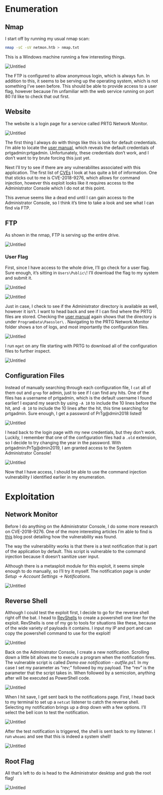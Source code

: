 # Enumeration

## Nmap

I start off by running my usual nmap scan:

```bash
nmap -sC -sV netmon.htb > nmap.txt
```

This is a Windows machine running a few interesting things.

![Untitled](POC/nmap.png)

The FTP is configured to allow anonymous login, which is always fun. In addition to this, it seems to be serving up the operating system, which is not something I’ve seen before. This should be able to provide access to a user flag, however because I’m unfamiliar with the web service running on port 80 I’d like to check that out first.

## Website

The website is a login page for a service called PRTG Network Monitor.

![Untitled](POC/login_page.png)

The first thing I always do with things like this is look for default credentials. I’m able to locate the [user manual](http://pcdienbien.com.vn:6868/help/login.htm), which reveals the default credentials of prtgadmin:prtgadmin. Unfortunately, these credentials don’t work, and I don’t want to try brute forcing this just yet.

Next I’ll try to see if there are any vulnerabilites associated with this application. The first list of [CVEs](https://www.cvedetails.com/vulnerability-list/vendor_id-5034/product_id-35656/Paessler-Prtg-Network-Monitor.html) I look at has quite a bit of information. One that sticks out to me is CVE-2018-9276, which allows for command injection, however this exploit looks like it requires access to the Administrator Console which I do not at this point.

This avenue seems like a dead end until I can gain access to the Administrator Console, so I think it’s time to take a look and see what I can find via FTP.

## FTP

As shown in the nmap, FTP is serving up the entire drive.

![Untitled](POC/ftp.png)

### User Flag

First, since I have access to the whole drive, I’ll go check for a user flag. Sure enough, it’s sitting in `Users\Public\`! I’ll download the flag to my system and submit it.

![Untitled](POC/ftp2.png)

![Untitled](POC/user_flag.png)

Just in case, I check to see if the Administrator directory is available as well, however it isn’t. I want to head back and see if I can find where the PRTG files are stored. Checking the [user manual](https://www.paessler.com/manuals/prtg/data_storage) again shows that the directory is under `ProgramData\Paessler\` . Navigating to the PRTG Network Monitor folder shows a ton of logs, and most importantly the configuration files.

![Untitled](POC/ftp3.png)

I run `mget` on any file starting with PRTG to download all of the configuration files to further inspect.

![Untitled](POC/ftp4.png)

## Configuration Files

Instead of manually searching through each configuration file, I `cat` all of them out and `grep` for admin, just to see if I can find any hits. One of the files has a username of prtgadmin, which is the default username I found earlier! I expand my search by using `-A 10` to include the 10 lines before the hit, and `-B 10` to include the 10 lines after the hit, this time searching for prtgadmin. Sure enough, I get a password of PrTg@dmin2018 listed!

![Untitled](POC/credentials.png)

I head back to the login page with my new credentials, but they don’t work. Luckily, I remember that one of the configuration files had a `.old` extension, so I decide to try changing the year in the password. With prtgadmin:PrTg@dmin2019, I am granted access to the System Administrator Console!

![Untitled](POC/admin_dashboard.png)

Now that I have access, I should be able to use the command injection vulnerability I identified earlier in my enumeration.

# Exploitation

## Network Monitor

Before I do anything on the Administrator Console, I do some more research on CVE-2018-9276. One of the more interesting articles I’m able to find is [this](https://www.codewatch.org/blog/?p=453) blog post detailing how the vulnerability was found.

The way the vulnerability works is that there is a test notification that is part of the application by default. This script is vulnerable to the command injection because it doesn’t sanitize user input. 

Although there is a metasploit module for this exploit, it seems simple enough to do manually, so I’ll try it myself. The notification page is under *Setup → Account Settings → Notifications.* 

![Untitled](POC/notifications.png)

## Reverse Shell

Although I could test the exploit first, I decide to go for the reverse shell right off the bat. I head to [RevShells](https://www.revshells.com/) to create a powershell one liner for the exploit. RevShells is one of my go to tools for situations like these, because of the wide variety of payloads it contains. I input my IP and port and can copy the powershell command to use for the exploit!

![Untitled](POC/revshells.png)

Back on the Administrator Console, I create a new notification. Scrolling down a little bit allows me to execute a program when the notification fires. The vulnerable script is called *Demo exe notification - outfile.ps1.* In my case I set my parameter as “rev;” followed by my payload. The “rev” is the parameter that the script takes in. When followed by a semicolon, anything after will be executed as PowerShell code.

![Untitled](POC/exploit.png)

When I hit save, I get sent back to the notifications page. First, I head back to my terminal to set up a `netcat` listener to catch the reverse shell. Selecting my notification brings up a drop down with a few options. I’ll select the bell icon to test the notification.

![Untitled](POC/notification_test.png)

After the test notification is triggered, the shell is sent back to my listener. I run `whoami` and see that this is indeed a system shell!

![Untitled](POC/system.png)

## Root Flag

All that’s left to do is head to the Administrator desktop and grab the root flag!

![Untitled](POC/root_flag.png)
